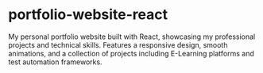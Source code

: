 # portfolio-website-react
My personal portfolio website built with React, showcasing my professional projects and technical skills. Features a responsive design, smooth animations, and a collection of projects including E-Learning platforms and test automation frameworks.  

